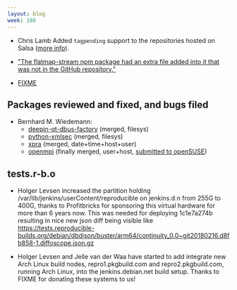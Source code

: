 ```yaml
---
layout: blog
week: 188
---
```


* Chris Lamb Added `tagpending` support to the repositories hosted on Salsa ([more info](https://wiki.debian.org/Salsa/Doc\#Dealing_with_Debian_BTS_from_commit_messages)).

* ["The flatmap-stream npm package had an extra file added into it that was not in the GitHub repository."](https://lwn.net/SubscriberLink/773121/c05141ddae21da8b/)

* [FIXME](https://www.youtube.com/watch?v=o4ZedASTVFM&t=0s&list=PLUyk8TFqGpianCUx68eJpXz6QSlLhBmyP&index=3)

Packages reviewed and fixed, and bugs filed
-------------------------------------------

* Bernhard M. Wiedemann:
    * [deepin-qt-dbus-factory](https://cr.deepin.io/#/c/dde/dde-qt-dbus-factory/+/40105) (merged, filesys)
    * [python-xmlsec](https://github.com/mehcode/python-xmlsec/pull/91) (merged, filesys)
    * [xpra](http://xpra.org/trac/ticket/2062) (merged, date+time+host+user)
    * [openmpi](https://github.com/open-mpi/ompi/pull/5653) (finally merged, user+host, [submitted to openSUSE](https://build.opensuse.org/request/show/652140))


tests.r-b.o
-----------

* Holger Levsen increased the partition holding /var/lib/jenkins/userContent/reproducible on jenkins.d.n from 255G to 400G, thanks to Profitbricks for sponsoring this virtual hardware for more than 6 years now. This was needed for deploying 1c1e7a274b resulting in nice new json diff being visible like https://tests.reproducible-builds.org/debian/dbdjson/buster/arm64/continuity_0.0~git20180216.d8fb858-1.diffoscope.json.gz

* Holger Levsen and Jelle van der Waa have started to add integrate new Arch Linux build nodes, repro1.pkgbuild.com and repro2.pkgbuild.com, running Arch Linux, into the jenkins.debian.net build setup. Thanks to FIXME for donating these systems to us!

